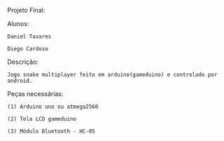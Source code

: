 Projeto Final:

Alunos:

    Daniel Tavares
  
    Diego Cardoso
  
Descrição:

    Jogo snake multiplayer feito em arduino(gameduino) e controlado por android.
  
Peças necessárias:

    (1) Arduino uno ou atmega2560
  
    (2) Tela LCD gameduino
  
    (3) Módulo Bluetooth - HC-05
